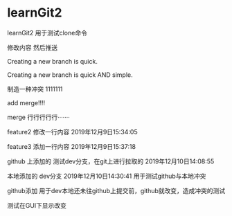 ﻿# learnGit2
learnGit2  用于测试clone命令
  

  修改内容 然后推送

  Creating a new branch is quick.


  Creating a new branch is quick AND simple.

  制造一种冲突  1111111

add merge!!!!
  
  merge 行行行行行·······
    
   feature2  修改一行内容 2019年12月9日15:34:05

feature3  添加一行内容 2019年12月9日15:37:18

github 上添加的  测试dev分支，在git上进行拉取的  2019年12月10日14:08:55


本地添加的 dev分支  2019年12月10日14:30:41  用于测试github与本地冲突

github添加  用于dev本地还未往github上提交前，github就改变，造成冲突的测试



测试在GUI下显示改变